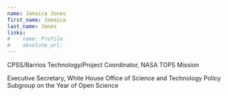 ```yaml
---
name: Jamaica Jones
first_name: Jamaica
last_name: Jones
links:
#  - name: Profile
#    absolute_url:
---
```


CPSS/Barrios Technology/Project Coordinator, NASA TOPS Mission

Executive Secretary, White House Office of Science and Technology Policy Subgroup on the Year of Open Science
